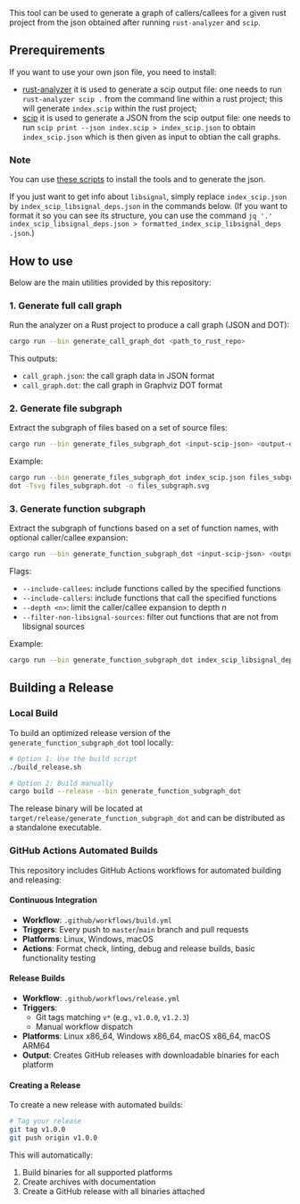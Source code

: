 This tool can be used to generate a graph of callers/callees for a given rust project from the json obtained after running `rust-analyzer` and `scip`. 

## Prerequirements

If you want to use your own json file, you need to install:

- [rust-analyzer](https://rust-analyzer.github.io/book/installation.html) it is used to generate a scip output file: one needs to run `rust-analyzer scip .` from the command line within a rust project; this will generate `index.scip` within the rust project; 
- [scip](https://github.com/sourcegraph/scip) it is used to generate a JSON from the scip output file: one needs to run `scip print --json index.scip > index_scip.json` to obtain `index_scip.json` which is then given as input to obtian the call graphs.

### Note
You can use [these scripts](https://github.com/Beneficial-AI-Foundation/installers_for_various_tools) to install the tools and to generate the json.

If you just want to get info about `libsignal`, simply replace `index_scip.json` by `index_scip_libsignal_deps.json` in the commands below. (If you want to format it so you can see its structure, you can use the command `jq '.' index_scip_libsignal_deps.json > formatted_index_scip_libsignal_deps
.json`.)

## How to use

Below are the main utilities provided by this repository:

### 1. Generate full call graph

Run the analyzer on a Rust project to produce a call graph (JSON and DOT):

```bash
cargo run --bin generate_call_graph_dot <path_to_rust_repo>
```

This outputs:

- `call_graph.json`: the call graph data in JSON format
- `call_graph.dot`: the call graph in Graphviz DOT format

### 2. Generate file subgraph

Extract the subgraph of files based on a set of source files:

```bash
cargo run --bin generate_files_subgraph_dot <input-scip-json> <output-dot-file> <file-path1> [<file-path2> ...]
```

Example:

```bash
cargo run --bin generate_files_subgraph_dot index_scip.json files_subgraph.dot src/lib.rs src/main.rs
dot -Tsvg files_subgraph.dot -o files_subgraph.svg
```

### 3. Generate function subgraph

Extract the subgraph of functions based on a set of function names, with optional caller/callee expansion:

```bash
cargo run --bin generate_function_subgraph_dot <input-scip-json> <output-dot-file> <function-name1> [<function-name2> ...] [--include-callees] [--include-callers] [--depth <n>] [--filter-non-libsignal-sources]
```

Flags:

- `--include-callees`: include functions called by the specified functions
- `--include-callers`: include functions that call the specified functions
- `--depth <n>`: limit the caller/callee expansion to depth _n_
- `--filter-non-libsignal-sources`: filter out functions that are not from libsignal sources

Example:

```bash
cargo run --bin generate_function_subgraph_dot index_scip_libsignal_deps.json reduce3.dot "rust-analyzer cargo curve25519-dalek 4.1.3 backend/serial/u64/field/impl#[FieldElement51]reduce()" --include-callers --depth 3
```

## Building a Release

### Local Build

To build an optimized release version of the `generate_function_subgraph_dot` tool locally:

```bash
# Option 1: Use the build script
./build_release.sh

# Option 2: Build manually
cargo build --release --bin generate_function_subgraph_dot
```

The release binary will be located at `target/release/generate_function_subgraph_dot` and can be distributed as a standalone executable.

### GitHub Actions Automated Builds

This repository includes GitHub Actions workflows for automated building and releasing:

#### Continuous Integration

- **Workflow**: `.github/workflows/build.yml`
- **Triggers**: Every push to `master`/`main` branch and pull requests
- **Platforms**: Linux, Windows, macOS
- **Actions**: Format check, linting, debug and release builds, basic functionality testing

#### Release Builds

- **Workflow**: `.github/workflows/release.yml`
- **Triggers**:
  - Git tags matching `v*` (e.g., `v1.0.0`, `v1.2.3`)
  - Manual workflow dispatch
- **Platforms**: Linux x86_64, Windows x86_64, macOS x86_64, macOS ARM64
- **Output**: Creates GitHub releases with downloadable binaries for each platform

#### Creating a Release

To create a new release with automated builds:

```bash
# Tag your release
git tag v1.0.0
git push origin v1.0.0
```

This will automatically:

1. Build binaries for all supported platforms
2. Create archives with documentation
3. Create a GitHub release with all binaries attached
